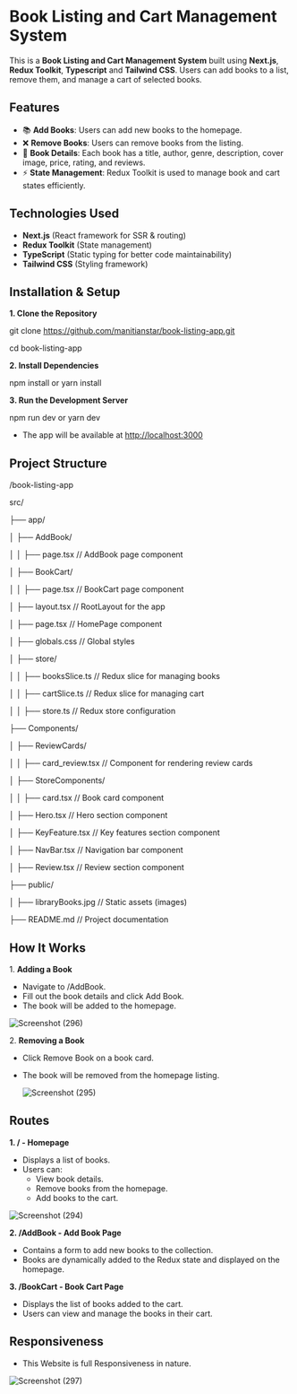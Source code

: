 # **Book Listing and Cart Management System** #

This is a **Book Listing and Cart Management System** built using **Next.js**, **Redux Toolkit**, **Typescript** and **Tailwind CSS**. Users can add books to a list, remove them, and manage a cart of selected books.

## **Features** ##

- 📚 **Add Books**: Users can add new books to the homepage.
- ❌ **Remove Books**: Users can remove books from the listing.
- 📄 **Book Details**: Each book has a title, author, genre, description, cover image, price, rating, and reviews.
- ⚡ **State Management**: Redux Toolkit is used to manage book and cart states efficiently.

## **Technologies Used** ##

- **Next.js** (React framework for SSR & routing)
- **Redux Toolkit** (State management)
- **TypeScript** (Static typing for better code maintainability)
- **Tailwind CSS** (Styling framework)

## **Installation & Setup** ##

**1️. Clone the Repository**

git clone https://github.com/manitianstar/book-listing-app.git

cd book-listing-app

**2️. Install Dependencies**

npm install   or yarn install

**3️. Run the Development Server**

npm run dev or yarn dev

- The app will be available at <http://localhost:3000>

## **Project Structure** ##

/book-listing-app

src/

├── app/

│   ├── AddBook/

│   │   ├── page.tsx            // AddBook page component

│   ├── BookCart/

│   │   ├── page.tsx            // BookCart page component

│   ├── layout.tsx              // RootLayout for the app

│   ├── page.tsx                // HomePage component

│   ├── globals.css             // Global styles

│   ├── store/

│   │   ├── booksSlice.ts       // Redux slice for managing books

│   │   ├── cartSlice.ts        // Redux slice for managing cart

│   │   ├── store.ts            // Redux store configuration

├── Components/

│   ├── ReviewCards/

│   │   ├── card\_review.tsx     // Component for rendering review cards

│   ├── StoreComponents/

│   │   ├── card.tsx            // Book card component

│   ├── Hero.tsx                // Hero section component

│   ├── KeyFeature.tsx          // Key features section component

│   ├── NavBar.tsx              // Navigation bar component

│   ├── Review.tsx              // Review section component

├── public/

│   ├── libraryBooks.jpg        // Static assets (images)

├── README.md                   // Project documentation

## **How It Works** ##

1️. **Adding a Book**

- Navigate to /AddBook.
- Fill out the book details and click Add Book.
- The book will be added to the homepage.

![Screenshot (296)](https://github.com/user-attachments/assets/16e7a16e-bac1-40f9-a7dc-8a8c582df6e8)

2\. **Removing a Book**

- Click Remove Book on a book card.
- The book will be removed from the homepage listing.

  ![Screenshot (295)](https://github.com/user-attachments/assets/d2c06f7e-d63a-4086-a550-8b11441ccd8a)

## **Routes** ##

**1. / - Homepage**

- Displays a list of books.
- Users can:
  - View book details.
  - Remove books from the homepage.
  - Add books to the cart.

![Screenshot (294)](https://github.com/user-attachments/assets/90d9b934-82e9-4a47-8610-58c8296431f2)

**2. /AddBook - Add Book Page**

- Contains a form to add new books to the collection.
- Books are dynamically added to the Redux state and displayed on the homepage.

**3. /BookCart - Book Cart Page**

- Displays the list of books added to the cart.
- Users can view and manage the books in their cart.

## **Responsiveness** ##

- This Website is full Responsiveness in nature.

![Screenshot (297)](https://github.com/user-attachments/assets/417fc8be-4bc1-45da-957b-50c8bac75fe3)
